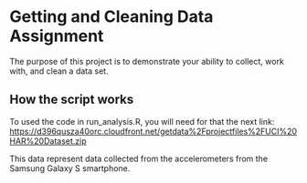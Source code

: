 # Getting and Cleaning Data Assignment
The purpose of this project is to demonstrate your ability to collect, work with, and clean a data set.

## How the script works
To used the code in run_analysis.R, you will need for that the next link: https://d396qusza40orc.cloudfront.net/getdata%2Fprojectfiles%2FUCI%20HAR%20Dataset.zip 

This data represent data collected from the accelerometers from the Samsung Galaxy S smartphone.
